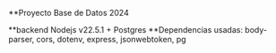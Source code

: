 **Proyecto Base de Datos 2024

**backend Nodejs v22.5.1 + Postgres
**Dependencias usadas: body-parser, cors, dotenv, express, jsonwebtoken, pg